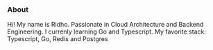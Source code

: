 ### About
Hi! My name is Ridho. Passionate in Cloud Architecture and Backend Engineering.
I currenly learning Go and Typescript.
My favorite stack: Typescript, Go, Redis and Postgres
